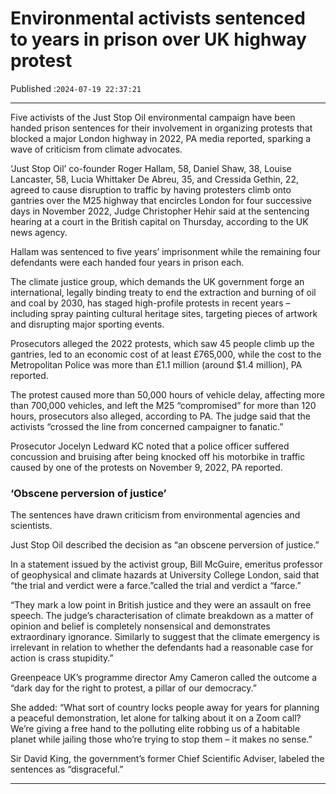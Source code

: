 # Environmental activists sentenced to years in prison over UK highway protest

Published :`2024-07-19 22:37:21`

---

Five activists of the Just Stop Oil environmental campaign have been handed prison sentences for their involvement in organizing protests that blocked a major London highway in 2022, PA media reported, sparking a wave of criticism from climate advocates.

‘Just Stop Oil’ co-founder Roger Hallam, 58, Daniel Shaw, 38, Louise Lancaster, 58, Lucia Whittaker De Abreu, 35, and Cressida Gethin, 22, agreed to cause disruption to traffic by having protesters climb onto gantries over the M25 highway that encircles London for four successive days in November 2022, Judge Christopher Hehir said at the sentencing hearing at a court in the British capital on Thursday, according to the UK news agency.

Hallam was sentenced to five years’ imprisonment while the remaining four defendants were each handed four years in prison each.

The climate justice group, which demands the UK government forge an international, legally binding treaty to end the extraction and burning of oil and coal by 2030, has staged high-profile protests in recent years – including spray painting cultural heritage sites, targeting pieces of artwork and disrupting major sporting events.

Prosecutors alleged the 2022 protests, which saw 45 people climb up the gantries, led to an economic cost of at least £765,000, while the cost to the Metropolitan Police was more than £1.1 million (around $1.4 million), PA reported.

The protest caused more than 50,000 hours of vehicle delay, affecting more than 700,000 vehicles, and left the M25 “compromised” for more than 120 hours, prosecutors also alleged, according to PA. The judge said that the activists “crossed the line from concerned campaigner to fanatic.”

Prosecutor Jocelyn Ledward KC noted that a police officer suffered concussion and bruising after being knocked off his motorbike in traffic caused by one of the protests on November 9, 2022, PA reported.

### ‘Obscene perversion of justice’

The sentences have drawn criticism from environmental agencies and scientists.

Just Stop Oil described the decision as “an obscene perversion of justice.”

In a statement issued by the activist group, Bill McGuire, emeritus professor of geophysical and climate hazards at University College London, said that “the trial and verdict were a farce.”called the trial and verdict a “farce.”

“They mark a low point in British justice and they were an assault on free speech. The judge’s characterisation of climate breakdown as a matter of opinion and belief is completely nonsensical and demonstrates extraordinary ignorance. Similarly to suggest that the climate emergency is irrelevant in relation to whether the defendants had a reasonable case for action is crass stupidity.”

Greenpeace UK’s programme director Amy Cameron called the outcome a “dark day for the right to protest, a pillar of our democracy.”

She added: “What sort of country locks people away for years for planning a peaceful demonstration, let alone for talking about it on a Zoom call? We’re giving a free hand to the polluting elite robbing us of a habitable planet while jailing those who’re trying to stop them – it makes no sense.”

Sir David King, the government’s former Chief Scientific Adviser, labeled the sentences as “disgraceful.”

---

